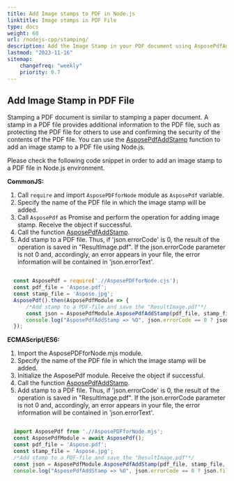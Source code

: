 ```yaml
---
title: Add Image stamps to PDF in Node.js
linktitle: Image stamps in PDF File
type: docs
weight: 60
url: /nodejs-cpp/stamping/
description: Add the Image Stamp in your PDF document using AsposePdfAddStamp with the Node.js tool.
lastmod: "2023-11-16"
sitemap:
    changefreq: "weekly"
    priority: 0.7
---
```


## Add Image Stamp in PDF File

Stamping a PDF document is similar to stamping a paper document. A stamp in a PDF file provides additional information to the PDF file, such as protecting the PDF file for others to use and confirming the security of the contents of the PDF file.
You can use the [AsposePdfAddStamp](https://reference.aspose.com/pdf/nodejs-cpp/organize/asposepdfaddstamp/) function to add an image stamp to a PDF file using Node.js.

Please check the following code snippet in order to add an image stamp to a PDF file in Node.js environment.

**CommonJS:**

1. Call `require` and import `AsposePDFforNode` module as `AsposePdf` variable.
1. Specify the name of the PDF file in which the image stamp will be added.
1. Call `AsposePdf` as Promise and perform the operation for adding image stamp. Receive the object if successful.
1. Call the function [AsposePdfAddStamp](https://reference.aspose.com/pdf/nodejs-cpp/organize/asposepdfaddstamp/).
1. Add stamp to a PDF file. Thus, if 'json.errorCode' is 0, the result of the operation is saved in "ResultImage.pdf". If the json.errorCode parameter is not 0 and, accordingly, an error appears in your file, the error information will be contained in 'json.errorText'.

```js

  const AsposePdf = require('.//AsposePDFforNode.cjs');
  const pdf_file = 'Aspose.pdf';
  const stamp_file = 'Aspose.jpg';
  AsposePdf().then(AsposePdfModule => {
      /*Add stamp to a PDF-file and save the "ResultImage.pdf"*/
      const json = AsposePdfModule.AsposePdfAddStamp(pdf_file, stamp_file, 0, 5, 5, 40, 40, AsposePdfModule.Rotation.on270, 0.5, "ResultAddStamp.pdf");
      console.log("AsposePdfAddStamp => %O", json.errorCode == 0 ? json.fileNameResult : json.errorText);
  });
```

**ECMAScript/ES6:**

1. Import the AsposePDFforNode.mjs module.
1. Specify the name of the PDF file in which the image stamp will be added.
1. Initialize the AsposePdf module. Receive the object if successful.
1. Call the function [AsposePdfAddStamp](https://reference.aspose.com/pdf/nodejs-cpp/organize/asposepdfaddstamp/).
1. Add stamp to a PDF file. Thus, if 'json.errorCode' is 0, the result of the operation is saved in "ResultImage.pdf". If the json.errorCode parameter is not 0 and, accordingly, an error appears in your file, the error information will be contained in 'json.errorText'.

```js

  import AsposePdf from './/AsposePDFforNode.mjs';
  const AsposePdfModule = await AsposePdf();
  const pdf_file = 'Aspose.pdf';
  const stamp_file = 'Aspose.jpg';
  /*Add stamp to a PDF-file and save the "ResultImage.pdf"*/
  const json = AsposePdfModule.AsposePdfAddStamp(pdf_file, stamp_file, 0, 5, 5, 40, 40, AsposePdfModule.Rotation.on270, 0.5, "ResultAddStamp.pdf");
  console.log("AsposePdfAddStamp => %O", json.errorCode == 0 ? json.fileNameResult : json.errorText);
```